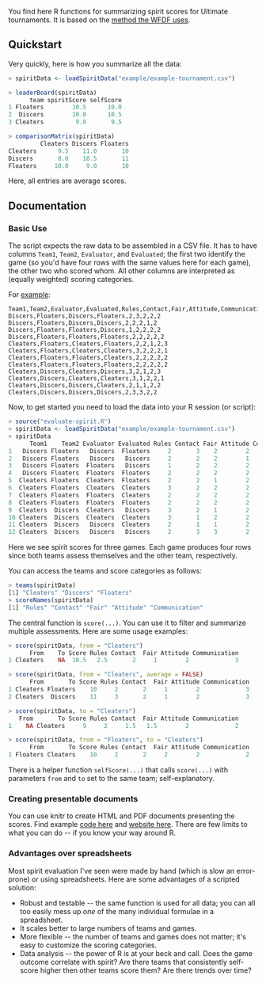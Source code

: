 You find here R functions for summarizing spirit scores for Ultimate tournaments.
It is based on the 
    [method the WFDF uses](http://www.wfdf.org/sotg/spirit-rules-a-scoring).

## Quickstart

Very quickly, here is how you summarize all the data:

~~~R
> spiritData <- loadSpiritData("example/example-tournament.csv")

> leaderBoard(spiritData)
      team spiritScore selfScore
1 Floaters        10.5      10.0
2  Discers        10.0      10.5
3 Cleaters         9.0       9.5

> comparisonMatrix(spiritData)
         Cleaters Discers Floaters
Cleaters      9.5    11.0       10
Discers       8.0    10.5       11
Floaters     10.0     9.0       10
~~~

Here, all entries are average scores.


## Documentation

### Basic Use

The script expects the raw data to be assembled in a CSV file.
It has to have columns `Team1`, `Team2`, `Evaluator`, and `Evaluated`;
the first two identify the game (so you'd have four rows with the same 
values here for each game), the other two who scored whom.
All other columns are interpreted as (equally weighted) scoring categories.

For [example](https://github.com/reitzig/ultimate-spirit-evaluation/blob/master/example/example-tournament.csv):

~~~
Team1,Team2,Evaluator,Evaluated,Rules,Contact,Fair,Attitude,Communication
Discers,Floaters,Discers,Floaters,2,3,2,2,2
Discers,Floaters,Discers,Discers,2,2,2,1,2
Discers,Floaters,Floaters,Discers,1,2,2,2,2
Discers,Floaters,Floaters,Floaters,2,2,2,2,2
Cleaters,Floaters,Cleaters,Floaters,2,2,1,2,3
Cleaters,Floaters,Cleaters,Cleaters,3,2,2,2,1
Cleaters,Floaters,Floaters,Cleaters,2,2,2,2,2
Cleaters,Floaters,Floaters,Floaters,2,2,2,2,2
Cleaters,Discers,Cleaters,Discers,3,2,1,2,3
Cleaters,Discers,Cleaters,Cleaters,3,1,2,2,1
Cleaters,Discers,Discers,Cleaters,2,1,1,2,2
Cleaters,Discers,Discers,Discers,2,3,3,2,2
~~~

Now, to get started you need to load the data into your R session (or script):

~~~R
> source("evaluate-spirit.R")
> spiritData <- loadSpiritData("example/example-tournament.csv")
> spiritData
      Team1    Team2 Evaluator Evaluated Rules Contact Fair Attitude Communication
1   Discers Floaters   Discers  Floaters     2       3    2        2             2
2   Discers Floaters   Discers   Discers     2       2    2        1             2
3   Discers Floaters  Floaters   Discers     1       2    2        2             2
4   Discers Floaters  Floaters  Floaters     2       2    2        2             2
5  Cleaters Floaters  Cleaters  Floaters     2       2    1        2             3
6  Cleaters Floaters  Cleaters  Cleaters     3       2    2        2             1
7  Cleaters Floaters  Floaters  Cleaters     2       2    2        2             2
8  Cleaters Floaters  Floaters  Floaters     2       2    2        2             2
9  Cleaters  Discers  Cleaters   Discers     3       2    1        2             3
10 Cleaters  Discers  Cleaters  Cleaters     3       1    2        2             1
11 Cleaters  Discers   Discers  Cleaters     2       1    1        2             2
12 Cleaters  Discers   Discers   Discers     2       3    3        2             2
~~~

Here we see spirit scores for three games. Each game produces four rows since
both teams assess themselves and the other team, respectively.

You can access the teams and score categories as follows:

~~~R
> teams(spiritData)
[1] "Cleaters" "Discers" "Floaters"
> scoreNames(spiritData)
[1] "Rules" "Contact" "Fair" "Attitude" "Communication"
~~~

The central function is `score(...)`. You can use it to filter and summarize 
multiple assessments. Here are some usage examples:

~~~R
> score(spiritData, from = "Cleaters")
      From    To Score Rules Contact  Fair Attitude Communication
1 Cleaters    NA  10.5   2.5       2     1        2             3

> score(spiritData, from = "Cleaters", average = FALSE)
      From       To Score Rules Contact  Fair Attitude Communication
1 Cleaters Floaters    10     2       2     1        2             3
2 Cleaters  Discers    11     3       2     1        2             3

> score(spiritData, to = "Cleaters")
   From       To Score Rules Contact  Fair Attitude Communication
1    NA Cleaters     9     2     1.5   1.5        2             2

> score(spiritData, from = "Floaters", to = "Cleaters")
      From       To Score Rules Contact  Fair Attitude Communication
1 Floaters Cleaters    10     2       2     2        2             2
~~~

There is a helper function `selfScore(...)` that calls `score(...)` with 
parameters `from` and `to` set to the same team; self-explanatory.

### Creating presentable documents

You can use knitr to create HTML and PDF documents presenting the scores.
Find example 
    [code here](https://github.com/reitzig/ultimate-spirit-evaluation/blob/master/example/example-summary.Rmd)
and
    [website here](https://htmlpreview.github.io/?https://github.com/reitzig/ultimate-spirit-evaluation/blob/master/example/example-summary.html).
There are few limits to what you can do -- if you know your way around R.

### Advantages over spreadsheets

Most spirit evaluation I've seen were made by hand (which is slow an error-prone)
or using spreadsheets. Here are some advantages of a scripted solution:

 * Robust and testable -- the same function is used for all data; you can all too
   easily mess up _one_ of the many individual formulae in a spreadsheet.
 * It scales better to large numbers of teams and games.
 * More flexible -- the number of teams and games does not matter; it's easy to
   customize the scoring categories.
 * Data analysis -- the power of R is at your beck and call. Does the game outcome
   correlate with spirit? Are there teams that consistently self-score higher
   then other teams score them? Are there trends over time?
